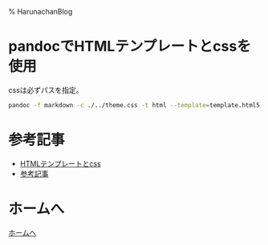 % HarunachanBlog

# pandocでHTMLテンプレートとcssを使用

cssは必ずパスを指定。

```sh
pandoc -f markdown -c ./../theme.css -t html --template=template.html5 p1216.md > p1216.html
```

# 参考記事

- [HTMLテンプレートとcss](https://jez.io/pandoc-markdown-css-theme/)
- [参考記事](https://oita.oika.me/2020/11/23/markdown-to-html/)

# ホームへ

[ホームへ](https://harunachan.com/)
